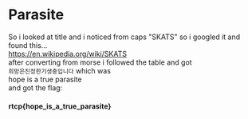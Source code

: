 # Parasite

So i looked at title and i noticed from caps "SKATS" so i googled it and found this...  
https://en.wikipedia.org/wiki/SKATS   
after converting from morse i followed the table and got  
`희망은진정한기생충입니다`
which was  
hope is a true parasite  
and got the flag:   
#### rtcp{hope_is_a_true_parasite}
